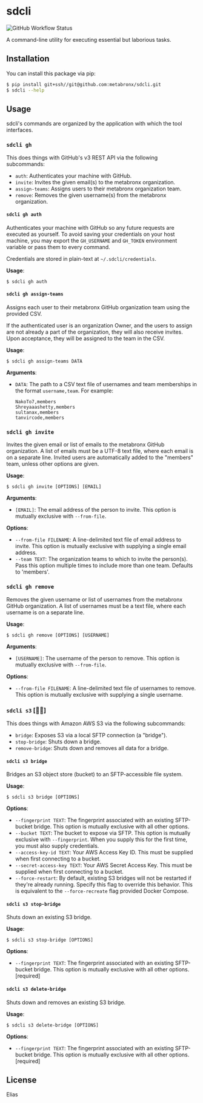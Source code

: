 # sdcli

![GitHub Workflow Status](https://img.shields.io/github/actions/workflow/status/metabronx/sdcli/ci.yaml?label=tests&style=flat-square)

A command-line utility for executing essential but laborious tasks.

## Installation

You can install this package via pip:

```sh
$ pip install git+ssh//git@github.com:metabronx/sdcli.git
$ sdcli --help
```

## Usage

sdcli's commands are organized by the application with which the tool interfaces.

### `sdcli gh`

This does things with GitHub's v3 REST API via the following subcommands:

- `auth`: Authenticates your machine with GitHub.
- `invite`: Invites the given email(s) to the metabronx organization.
- `assign-teams`: Assigns users to their metabronx organization team.
- `remove`: Removes the given username(s) from the metabronx organization.

#### `sdcli gh auth`

Authenticates your machine with GitHub so any future requests are executed as yourself. To avoid saving your credentials on your host machine, you may export the `GH_USERNAME` and `GH_TOKEN` environment variable or pass them to every command.

Credentials are stored in plain-text at `~/.sdcli/credentials`.

**Usage**:

```console
$ sdcli gh auth
```

#### `sdcli gh assign-teams`

Assigns each user to their metabronx GitHub organization team using the provided CSV.

If the authenticated user is an organization Owner, and the users to assign are not already a part of the organization, they will also receive invites. Upon acceptance, they will be assigned to the team in the CSV.

**Usage**:

```console
$ sdcli gh assign-teams DATA
```

**Arguments**:

- `DATA`: The path to a CSV text file of usernames and team memberships in the format `username,team`. For example:

  ```csv
  NakoTo7,members
  Shreyaaashetty,members
  sultanax,members
  tanvircode,members
  ```

### `sdcli gh invite`

Invites the given email or list of emails to the metabronx GitHub organization. A list of emails must be a UTF-8 text file, where each email is on a separate line. Invited users are automatically added to the "members" team, unless other options are given.

**Usage**:

```console
$ sdcli gh invite [OPTIONS] [EMAIL]
```

**Arguments**:

- `[EMAIL]`: The email address of the person to invite. This option is mutually exclusive with `--from-file`.

**Options**:

- `--from-file FILENAME`: A line-delimited text file of email address to invite. This option is mutually exclusive with supplying a single email address.
- `--team TEXT`: The organization teams to which to invite the person(s). Pass this option multiple times to include more than one team. Defaults to 'members'.

### `sdcli gh remove`

Removes the given username or list of usernames from the metabronx GitHub organization. A list of usernames must be a text file, where each username is on a separate line.

**Usage**:

```console
$ sdcli gh remove [OPTIONS] [USERNAME]
```

**Arguments**:

- `[USERNAME]`: The username of the person to remove. This option is mutually exclusive with `--from-file`.

**Options**:

- `--from-file FILENAME`: A line-delimited text file of usernames to remove. This option is mutually exclusive with supplying a single username.

### `sdcli s3` [🏴‍☠️]

This does things with Amazon AWS S3 via the following subcommands:

- `bridge`: Exposes S3 via a local SFTP connection (a "bridge").
- `stop-bridge`: Shuts down a bridge.
- `remove-bridge`: Shuts down and removes all data for a bridge.

#### `sdcli s3 bridge`

Bridges an S3 object store (bucket) to an SFTP-accessible file system.

**Usage**:

```console
$ sdcli s3 bridge [OPTIONS]
```

**Options**:

* `--fingerprint TEXT`: The fingerprint associated with an existing SFTP-bucket bridge. This option is mutually exclusive with all other options.
* `--bucket TEXT`: The bucket to expose via SFTP. This option is mutually exclusive with `--fingerprint`. When you supply this for the first time, you must also supply credentials.
* `--access-key-id TEXT`: Your AWS Access Key ID. This must be supplied when first connecting to a bucket.
* `--secret-access-key TEXT`: Your AWS Secret Access Key. This must be supplied when first connecting to a bucket.
* `--force-restart`: By default, existing S3 bridges will not be restarted if they're already running. Specify this flag to override this behavior. This is equivalent to the `--force-recreate` flag provided Docker Compose.

#### `sdcli s3 stop-bridge`

Shuts down an existing S3 bridge.

**Usage**:

```console
$ sdcli s3 stop-bridge [OPTIONS]
```

**Options**:

* `--fingerprint TEXT`: The fingerprint associated with an existing SFTP-bucket bridge. This option is mutually exclusive with all other options.  [required]

#### `sdcli s3 delete-bridge`

Shuts down and removes an existing S3 bridge.

**Usage**:

```console
$ sdcli s3 delete-bridge [OPTIONS]
```

**Options**:

* `--fingerprint TEXT`: The fingerprint associated with an existing SFTP-bucket bridge. This option is mutually exclusive with all other options.  [required]

## License

Elias

